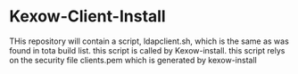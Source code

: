Kexow-Client-Install
====================

THis repository will contain a script, ldapclient.sh, which is the same as was found in tota build list.
this script is called by Kexow-install. 
this script relys on the security file clients.pem which is generated by kexow-install

